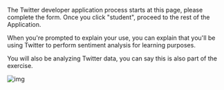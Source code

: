 <!--title={Applying for a Twitter Developer Account}-->

The Twitter developer application process starts at this page, please complete the form. Once you click "student", proceed to the rest of the Application. 



When you're prompted to explain your use, you can explain that you'll be using Twitter to perform sentiment analysis for learning purposes. 



You will also be analyzing Twitter data, you can say this is also part of the exercise. 

![img](https://lh4.googleusercontent.com/bOVrW7NkR9zdzVGR5Wpn4blHLWwsbRapfxYJdsFB2MXaEGDfD6GQ7REp8h42A3fSQmHDLtpAhsxEuSymYElifWq_dn4742hYwzfhO2nmZce6u5CtLhh8mJmBLSQ4KydLGG9NMWNp9F4)

